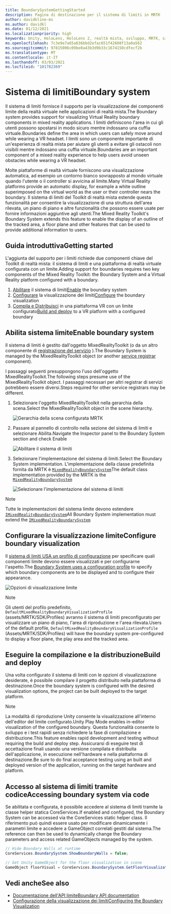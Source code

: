 ```yaml
---
title: BoundarySystemGettingStarted
description: Pagina di destinazione per il sistema di limiti in MRTK
author: davidkline-ms
ms.author: davidkl
ms.date: 01/12/2021
ms.localizationpriority: high
keywords: Unity, HoloLens, HoloLens 2, realtà mista, sviluppo, MRTK, sistema di limiti,
ms.openlocfilehash: 7c3e9e7a65a636bbd2efac651f42608f13a0a562
ms.sourcegitcommit: 97815006c09be0a43b3d9b33c1674150cdfecf2b
ms.translationtype: MT
ms.contentlocale: it-IT
ms.lasthandoff: 03/03/2021
ms.locfileid: "101782369"
---
```

# <a name="boundary-system"></a><span data-ttu-id="27d5f-104">Sistema di limiti</span><span class="sxs-lookup"><span data-stu-id="27d5f-104">Boundary system</span></span>

<span data-ttu-id="27d5f-105">Il sistema di limiti fornisce il supporto per la visualizzazione dei componenti limite della realtà virtuale nelle applicazioni di realtà mista.</span><span class="sxs-lookup"><span data-stu-id="27d5f-105">The Boundary system provides support for visualizing Virtual Reality boundary components in mixed reality applications.</span></span> <span data-ttu-id="27d5f-106">I limiti definiscono l'area in cui gli utenti possono spostarsi in modo sicuro mentre indossano una cuffia virtuale.</span><span class="sxs-lookup"><span data-stu-id="27d5f-106">Boundaries define the area in which users can safely move around while wearing a VR headset.</span></span> <span data-ttu-id="27d5f-107">I limiti sono un componente importante di un'esperienza di realtà mista per aiutare gli utenti a evitare gli ostacoli non visibili mentre indossano una cuffia virtuale.</span><span class="sxs-lookup"><span data-stu-id="27d5f-107">Boundaries are an important component of a mixed reality experience to help users avoid unseen obstacles while wearing a VR headset.</span></span>

<span data-ttu-id="27d5f-108">Molte piattaforme di realtà virtuale forniscono una visualizzazione automatica, ad esempio un contorno bianco sovrapposto al mondo virtuale quando l'utente o il controller si avvicina al limite.</span><span class="sxs-lookup"><span data-stu-id="27d5f-108">Many Virtual Reality platforms provide an automatic display, for example a white outline superimposed on the virtual world as the user or their controller nears the boundary.</span></span> <span data-ttu-id="27d5f-109">Il sistema di limiti del Toolkit di realtà mista estende questa funzionalità per consentire la visualizzazione di una struttura dell'area rilevata, un piano di piano e altre funzionalità che possono essere usate per fornire informazioni aggiuntive agli utenti.</span><span class="sxs-lookup"><span data-stu-id="27d5f-109">The Mixed Reality Toolkit's Boundary System extends this feature to enable the display of an outline of the tracked area, a floor plane and other features that can be used to provide additional information to users.</span></span>

## <a name="getting-started"></a><span data-ttu-id="27d5f-110">Guida introduttiva</span><span class="sxs-lookup"><span data-stu-id="27d5f-110">Getting started</span></span>

<span data-ttu-id="27d5f-111">L'aggiunta del supporto per i limiti richiede due componenti chiave del Toolkit di realtà mista: il sistema di limiti e una piattaforma di realtà virtuale configurata con un limite.</span><span class="sxs-lookup"><span data-stu-id="27d5f-111">Adding support for boundaries requires two key components of the Mixed Reality Toolkit: the Boundary System and a Virtual Reality platform configured with a boundary.</span></span>

1. <span data-ttu-id="27d5f-112">[Abilitare](#enable-boundary-system) il sistema di limiti</span><span class="sxs-lookup"><span data-stu-id="27d5f-112">[Enable](#enable-boundary-system) the boundary system</span></span>
2. <span data-ttu-id="27d5f-113">[Configurare](#configure-boundary-visualization) la visualizzazione dei limiti</span><span class="sxs-lookup"><span data-stu-id="27d5f-113">[Configure](#configure-boundary-visualization) the boundary visualization</span></span>
3. <span data-ttu-id="27d5f-114">[Compila e Distribuisci](#build-and-deploy) in una piattaforma VR con un limite configurato</span><span class="sxs-lookup"><span data-stu-id="27d5f-114">[Build and deploy](#build-and-deploy) to a VR platform with a configured boundary</span></span>

## <a name="enable-boundary-system"></a><span data-ttu-id="27d5f-115">Abilita sistema limite</span><span class="sxs-lookup"><span data-stu-id="27d5f-115">Enable boundary system</span></span>

<span data-ttu-id="27d5f-116">Il sistema di limiti è gestito dall'oggetto MixedRealityToolkit (o da un altro componente di [registrazione del servizio](xref:Microsoft.MixedReality.Toolkit.IMixedRealityServiceRegistrar) ).</span><span class="sxs-lookup"><span data-stu-id="27d5f-116">The Boundary System is managed by the MixedRealityToolkit object (or another [service registrar](xref:Microsoft.MixedReality.Toolkit.IMixedRealityServiceRegistrar) component).</span></span>

<span data-ttu-id="27d5f-117">I passaggi seguenti presuppongono l'uso dell'oggetto MixedRealityToolkit.</span><span class="sxs-lookup"><span data-stu-id="27d5f-117">The following steps presume use of the MixedRealityToolkit object.</span></span> <span data-ttu-id="27d5f-118">I passaggi necessari per altri registrar di servizi potrebbero essere diversi.</span><span class="sxs-lookup"><span data-stu-id="27d5f-118">Steps required for other service registrars may be different.</span></span>

1. <span data-ttu-id="27d5f-119">Selezionare l'oggetto MixedRealityToolkit nella gerarchia della scena.</span><span class="sxs-lookup"><span data-stu-id="27d5f-119">Select the MixedRealityToolkit object in the scene hierarchy.</span></span>

    ![Gerarchia della scena configurata MRTK](../Images/MRTK_ConfiguredHierarchy.png)

1. <span data-ttu-id="27d5f-121">Passare al pannello di controllo nella sezione del sistema di limiti e selezionare Abilita.</span><span class="sxs-lookup"><span data-stu-id="27d5f-121">Navigate the Inspector panel to the Boundary System section and check Enable</span></span>

    ![Abilitare il sistema di limiti](../Images/Boundary/MRTKConfig_Boundary.png)

1. <span data-ttu-id="27d5f-123">Selezionare l'implementazione del sistema di limiti.</span><span class="sxs-lookup"><span data-stu-id="27d5f-123">Select the Boundary System implementation.</span></span> <span data-ttu-id="27d5f-124">L'implementazione della classe predefinita fornita da MRTK è [`MixedRealityBoundarySystem`](xref:Microsoft.MixedReality.Toolkit.Boundary.MixedRealityBoundarySystem)</span><span class="sxs-lookup"><span data-stu-id="27d5f-124">The default class implementation provided by the MRTK is the [`MixedRealityBoundarySystem`](xref:Microsoft.MixedReality.Toolkit.Boundary.MixedRealityBoundarySystem)</span></span>

    ![Selezionare l'implementazione del sistema di limiti](../Images/Boundary/BoundarySelectSystemType.png)

> [!NOTE]
> <span data-ttu-id="27d5f-126">Tutte le implementazioni del sistema limite devono estendere [`IMixedRealityBoundarySystem`](xref:Microsoft.MixedReality.Toolkit.Boundary.IMixedRealityBoundarySystem)</span><span class="sxs-lookup"><span data-stu-id="27d5f-126">All Boundary System implementation must extend the [`IMixedRealityBoundarySystem`](xref:Microsoft.MixedReality.Toolkit.Boundary.IMixedRealityBoundarySystem)</span></span>

## <a name="configure-boundary-visualization"></a><span data-ttu-id="27d5f-127">Configurare la visualizzazione limite</span><span class="sxs-lookup"><span data-stu-id="27d5f-127">Configure boundary visualization</span></span>

<span data-ttu-id="27d5f-128">Il [sistema di limiti USA un profilo di configurazione](ConfiguringBoundaryVisualization.md) per specificare quali componenti limite devono essere visualizzati e per configurarne l'aspetto.</span><span class="sxs-lookup"><span data-stu-id="27d5f-128">The [Boundary System uses a configuration profile](ConfiguringBoundaryVisualization.md) to specify which boundary components are to be displayed and to configure their appearance.</span></span>

![Opzioni di visualizzazione limite](../Images/Boundary/BoundaryVisualizationProfile.png)

> [!NOTE]
> <span data-ttu-id="27d5f-130">Gli utenti del profilo predefinito, `DefaultMixedRealityBoundaryVisualizationProfile` (assets/MRTK/SDK/Profiles) avranno il sistema di limiti preconfigurato per visualizzare un piano di piano, l'area di riproduzione e l'area rilevata.</span><span class="sxs-lookup"><span data-stu-id="27d5f-130">Users of the default profile, `DefaultMixedRealityBoundaryVisualizationProfile` (Assets/MRTK/SDK/Profiles) will have the boundary system pre-configured to display a floor plane, the play area and the tracked area.</span></span>

## <a name="build-and-deploy"></a><span data-ttu-id="27d5f-131">Eseguire la compilazione e la distribuzione</span><span class="sxs-lookup"><span data-stu-id="27d5f-131">Build and deploy</span></span>

<span data-ttu-id="27d5f-132">Una volta configurato il sistema di limiti con le opzioni di visualizzazione desiderate, è possibile compilare il progetto distribuito nella piattaforma di destinazione.</span><span class="sxs-lookup"><span data-stu-id="27d5f-132">Once the boundary system is configured with the desired visualization options, the project can be built deployed to the target platform.</span></span>

> [!NOTE]
> <span data-ttu-id="27d5f-133">La modalità di riproduzione Unity consente la visualizzazione all'interno dell'editor del limite configurato.</span><span class="sxs-lookup"><span data-stu-id="27d5f-133">Unity Play Mode enables in-editor visualization of the configured boundary.</span></span> <span data-ttu-id="27d5f-134">Questa funzionalità consente lo sviluppo e i test rapidi senza richiedere la fase di compilazione e distribuzione.</span><span class="sxs-lookup"><span data-stu-id="27d5f-134">This feature enables rapid development and testing without requiring the build and deploy step.</span></span> <span data-ttu-id="27d5f-135">Assicurarsi di eseguire test di accettazione finali usando una versione compilata e distribuita dell'applicazione, in esecuzione nell'hardware e nella piattaforma di destinazione.</span><span class="sxs-lookup"><span data-stu-id="27d5f-135">Be sure to do final acceptance testing using an built and deployed version of the application, running on the target hardware and platform.</span></span>

## <a name="accessing-boundary-system-via-code"></a><span data-ttu-id="27d5f-136">Accesso al sistema di limiti tramite codice</span><span class="sxs-lookup"><span data-stu-id="27d5f-136">Accessing boundary system via code</span></span>

<span data-ttu-id="27d5f-137">Se abilitata e configurata, è possibile accedere al sistema di limiti tramite la classe helper statica CoreServices.</span><span class="sxs-lookup"><span data-stu-id="27d5f-137">If enabled and configured, the Boundary System can be accessed via the CoreServices static helper class.</span></span> <span data-ttu-id="27d5f-138">Il riferimento può quindi essere usato per modificare dinamicamente i parametri limite e accedere a GameObject correlati gestiti dal sistema.</span><span class="sxs-lookup"><span data-stu-id="27d5f-138">The reference can then be used to dynamically change the Boundary parameters and access related GameObjects managed by the system.</span></span>

```c#
// Hide Boundary Walls at runtime
CoreServices.BoundarySystem.ShowBoundaryWalls = false;

// Get Unity GameObject for the floor visualization in scene
GameObject floorVisual = CoreServices.BoundarySystem.GetFloorVisualization();
```

## <a name="see-also"></a><span data-ttu-id="27d5f-139">Vedi anche</span><span class="sxs-lookup"><span data-stu-id="27d5f-139">See also</span></span>

- [<span data-ttu-id="27d5f-140">Documentazione dell'API limite</span><span class="sxs-lookup"><span data-stu-id="27d5f-140">Boundary API documentation</span></span>](xref:Microsoft.MixedReality.Toolkit.Boundary)
- [<span data-ttu-id="27d5f-141">Configurazione della visualizzazione dei limiti</span><span class="sxs-lookup"><span data-stu-id="27d5f-141">Configuring the Boundary Visualization</span></span>](ConfiguringBoundaryVisualization.md)
